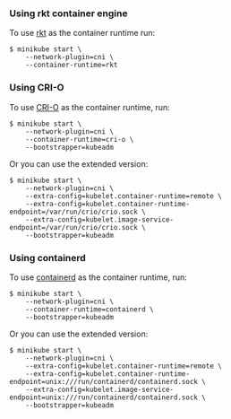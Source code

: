 ### Using rkt container engine

To use [rkt](https://github.com/coreos/rkt) as the container runtime run:

```shell
$ minikube start \
    --network-plugin=cni \
    --container-runtime=rkt
```


### Using CRI-O

To use [CRI-O](https://github.com/kubernetes-incubator/cri-o) as the container runtime, run:

```shell
$ minikube start \
    --network-plugin=cni \
    --container-runtime=cri-o \
    --bootstrapper=kubeadm
```

Or you can use the extended version:

```shell
$ minikube start \
    --network-plugin=cni \
    --extra-config=kubelet.container-runtime=remote \
    --extra-config=kubelet.container-runtime-endpoint=/var/run/crio/crio.sock \
    --extra-config=kubelet.image-service-endpoint=/var/run/crio/crio.sock \
    --bootstrapper=kubeadm
```

### Using containerd

To use [containerd](https://github.com/containerd/containerd) as the container runtime, run:

```shell
$ minikube start \
    --network-plugin=cni \
    --container-runtime=containerd \
    --bootstrapper=kubeadm
```

Or you can use the extended version:

```shell
$ minikube start \
    --network-plugin=cni \
    --extra-config=kubelet.container-runtime=remote \
    --extra-config=kubelet.container-runtime-endpoint=unix:///run/containerd/containerd.sock \
    --extra-config=kubelet.image-service-endpoint=unix:///run/containerd/containerd.sock \
    --bootstrapper=kubeadm
```